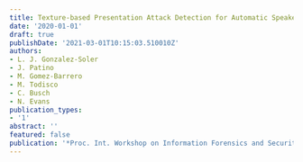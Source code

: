 ```yaml
---
title: Texture-based Presentation Attack Detection for Automatic Speaker Verification
date: '2020-01-01'
draft: true
publishDate: '2021-03-01T10:15:03.510010Z'
authors:
- L. J. Gonzalez-Soler
- J. Patino
- M. Gomez-Barrero
- M. Todisco
- C. Busch
- N. Evans
publication_types:
- '1'
abstract: ''
featured: false
publication: '*Proc. Int. Workshop on Information Forensics and Security (WIFS)*'
---
```


